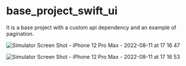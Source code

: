 # base_project_swift_ui
It is a base project with a custom api dependency and an example of pagination.


![Simulator Screen Shot - iPhone 12 Pro Max - 2022-08-11 at 17 16 47](https://user-images.githubusercontent.com/71075740/184126590-ff3dbb6e-6db8-45d9-b7cc-be2826a82d92.png)

![Simulator Screen Shot - iPhone 12 Pro Max - 2022-08-11 at 17 16 53](https://user-images.githubusercontent.com/71075740/184126563-e1c7f00e-3b65-4dcd-be19-673950cdf57e.png)

